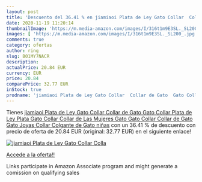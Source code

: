 ```yaml
---
layout: post
title: 'Descuento del 36.41 % en jiamiaoi Plata de Ley Gato Collar  Colla'
date: 2020-11-19 11:20:14
thumbnailImage: 'https://m.media-amazon.com/images/I/316t1m9E3SL._SL200_.jpg'
images: [ 'https://m.media-amazon.com/images/I/316t1m9E3SL._SL200_.jpg' ]
comments: true
category: ofertas
author: ring
slug: B01MY7NACR
description:
actualPrice: 20.84 EUR
currency: EUR
price: 20.84
comparePrice: 32.77 EUR
inStock: true
prodname: 'jiamiaoi Plata de Ley Gato Collar  Collar de Gato  Gato Collar  Plata de Ley  Plata Gato Collar  Collar de Las Mujeres Gato  Gato Collar  Collar de Gato  Gato Joyas Collar Colgante de Gato niñas'
---
```


Tienes [jiamiaoi Plata de Ley Gato Collar  Collar de Gato  Gato Collar  Plata de Ley  Plata Gato Collar  Collar de Las Mujeres Gato  Gato Collar  Collar de Gato  Gato Joyas Collar Colgante de Gato niñas](https://www.amazon.es/dp/B01MY7NACR/?tag=tolees-21) con un 36.41 % de descuento con precio de oferta de 20.84 EUR (original: 32.77 EUR) en el siguiente enlace!

[![jiamiaoi Plata de Ley Gato Collar  Colla](https://m.media-amazon.com/images/I/316t1m9E3SL._SL200_.jpg)](https://www.amazon.es/dp/B01MY7NACR/?tag=tolees-21)

[Accede a la oferta!!](https://www.amazon.es/dp/B01MY7NACR/?tag=tolees-21)

Links participate in Amazon Associate program and might generate a comission on qualifying sales


